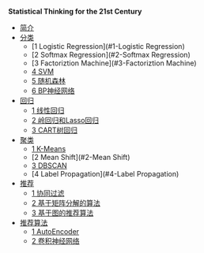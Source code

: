 <!-- markdown-toc start - Don't edit this section. Run M-x markdown-toc-generate-toc again -->
**Statistical Thinking for the 21st Century**
* [简介](#简介)
* [分类](#分类)
	* [1 Logistic Regression](#1-Logistic Regression)
	* [2 Softmax Regression](#2-Softmax Regression)
	* [3 Factoriztion Machine](#3-Factoriztion Machine)
	* [4 SVM](#4-SVM)
	* [5 随机森林](#5-随机森林)
	* [6 BP神经网络](#6-BP神经网络)
* [回归](#回归)
	* [1 线性回归](#1-线性回归)
	* [2 岭回归和Lasso回归](#2-岭回归和Lasso回归)
	* [3 CART树回归](#3-CART树回归)
* [聚类](#聚类)
	* [1 K-Means](#1-K-Means)
	* [2 Mean Shift](#2-Mean Shift)
	* [3 DBSCAN](#3-DBSCAN)
	* [4 Label Propagation](#4-Label Propagation)
* [推荐](#推荐)
	* [1 协同过滤](#1-协同过滤)
	* [2 基于矩阵分解的算法](#2-基于矩阵分解的算法)
	* [3 基于图的推荐算法](#3-基于图的推荐算法)
* [推荐算法](#推荐算法)
	* [1 AutoEncoder](#1-AutoEncoder)
	* [2 卷积神经网络](#2-卷积神经网络)

<!-- markdown-toc end -->
